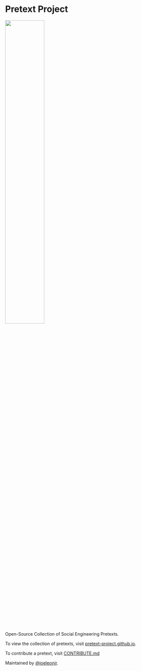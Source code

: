 # Pretext Project

<img src="https://pretext-project.github.io/assets/img/brand/custom1.png" width="50%">

Open-Source Collection of Social Engineering Pretexts. 

To view the collection of pretexts, visit [pretext-project.github.io](https://pretext-project.github.io.). 

To contribute a pretext, visit [CONTRIBUTE.md](https://github.com/pretext-project/pretext-project.github.io/blob/master/CONTRIBUTE.md)

Maintained by [@joeleonjr](https://twitter.com/joeleonjr).

